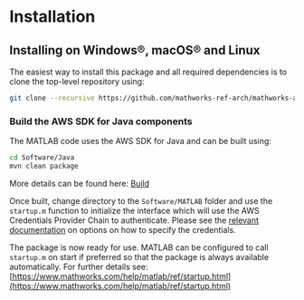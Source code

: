 # Installation

## Installing on Windows®, macOS® and Linux
The easiest way to install this package and all required dependencies is to clone the top-level repository using:

```bash
git clone --recursive https://github.com/mathworks-ref-arch/mathworks-aws-support.git
```

### Build the AWS SDK for Java components
The MATLAB code uses the AWS SDK for Java and can be built using:
```bash
cd Software/Java
mvn clean package
```
More details can be found here: [Build](Rebuild.md)

Once built, change directory to the ```Software/MATLAB``` folder and use the ```startup.m``` function to initialize the interface which will use the AWS Credentials Provider Chain to authenticate.
Please see the [relevant documentation](Authentication.md)
on options on how to specify the credentials.

The package is now ready for use. MATLAB can be configured to call ```startup.m``` on start if preferred so that the package is always available automatically. For further details see: [https://www.mathworks.com/help/matlab/ref/startup.html](https://www.mathworks.com/help/matlab/ref/startup.html)


[//]: #  (Copyright 2017 The MathWorks, Inc.)
